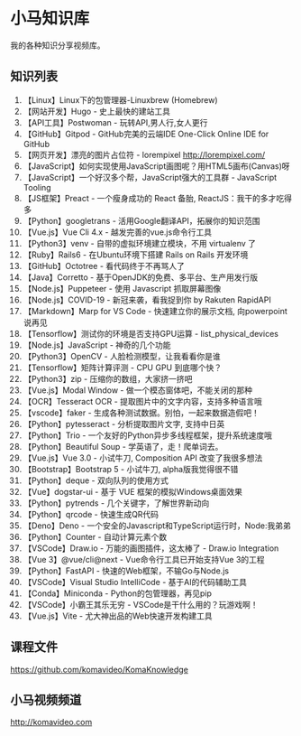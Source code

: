 小马知识库
=========

我的各种知识分享视频库。

## 知识列表

01. 【Linux】Linux下的包管理器-Linuxbrew (Homebrew)
02. 【网站开发】Hugo - 史上最快的建站工具
03. 【API工具】Postwoman - 玩转API,男人行,女人更行
04. 【GitHub】Gitpod - GitHub完美的云端IDE One-Click Online IDE for GitHub
05. 【网页开发】漂亮的图片占位符 - lorempixel http://lorempixel.com/
06. 【JavaScript】如何实现使用JavaScript画图呢？用HTML5画布(Canvas)呀
07. 【JavaScript】一个好汉多个帮，JavaScript强大的工具群 - JavaScript Tooling
08. 【JS框架】Preact - 一个瘦身成功的 React 备胎, ReactJS：我干的多才吃得多
09. 【Python】googletrans - 活用Google翻译API，拓展你的知识范围
10. 【Vue.js】Vue Cli 4.x - 越发完善的vue.js命令行工具
11. 【Python3】venv - 自带的虚拟环境建立模块，不用 virtualenv 了
12. 【Ruby】Rails6 - 在Ubuntu环境下搭建 Rails on Rails 开发环境
13. 【GitHub】Octotree - 看代码终于不再骂人了
14. 【Java】Corretto - 基于OpenJDK的免费、多平台、生产用发行版
15. 【Node.js】Puppeteer - 使用 Javascript 抓取屏幕图像
16. 【Node.js】COVID-19 - 新冠来袭，看我捉到你 by Rakuten RapidAPI
17. 【Markdown】Marp for VS Code - 快速建立你的展示文档, 向powerpoint说再见
18. 【Tensorflow】测试你的环境是否支持GPU运算 - list_physical_devices
19. 【Node.js】JavaScript - 神奇的几个功能
20. 【Python3】OpenCV - 人脸检测模型，让我看看你是谁
21. 【Tensorflow】矩阵计算评测 - CPU GPU 到底哪个快？
22. 【Python3】zip - 压缩你的数组，大家挤一挤吧
23. 【Vue.js】Modal Window - 做一个模态窗体吧，不能关闭的那种
24. 【OCR】Tesseract OCR - 提取图片中的文字内容，支持多种语言哦
25. 【vscode】faker - 生成各种测试数据。别怕，一起来数据造假吧！
26. 【Python】pytesseract - 分析提取图片文字, 支持中日英
27. 【Python】Trio - 一个友好的Python异步多线程框架，提升系统速度哦
28. 【Python】Beautiful Soup - 学英语了，走！爬单词去。
29. 【Vue.js】Vue 3.0 - 小试牛刀, Composition API 改变了我很多想法
30. 【Bootstrap】Bootstrap 5 - 小试牛刀, alpha版我觉得很不错
31. 【Python】deque - 双向队列的使用方式
32. 【Vue】dogstar-ui - 基于 VUE 框架的模拟Windows桌面效果
33. 【Python】pytrends - 几个关键字，了解世界新动向
34. 【Python】qrcode - 快速生成QR代码
35. 【Deno】Deno - 一个安全的Javascript和TypeScript运行时，Node:我弟弟
36. 【Python】Counter - 自动计算元素个数
37. 【VSCode】Draw.io - 万能的画图插件，这太棒了 - Draw.io Integration
38. 【Vue 3】@vue/cli@next - Vue命令行工具已开始支持Vue 3的工程
39. 【Python】FastAPI - 快速的Web框架，不输Go与Node.js
40. 【VSCode】Visual Studio IntelliCode - 基于AI的代码辅助工具
41. 【Conda】Miniconda - Python的包管理器，再见pip
42. 【VSCode】小霸王其乐无穷 - VSCode是干什么用的？玩游戏啊！
43. 【Vue.js】Vite - 尤大神出品的Web快速开发构建工具

## 课程文件

https://github.com/komavideo/KomaKnowledge

## 小马视频频道

http://komavideo.com
